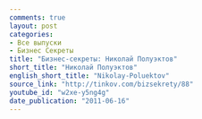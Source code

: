 ```yaml
---
comments: true
layout: post
categories:
- Все выпуски
- Бизнес Секреты
title: "Бизнес-секреты: Николай Полуэктов"
short_title: "Николай Полуэктов"
english_short_title: "Nikolay-Poluektov"
source_link: "http://tinkov.com/bizsekrety/88"
youtube_id: "w2xe-y5ng4g"
date_publication: "2011-06-16"
---
```


